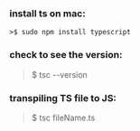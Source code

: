 ### install ts on mac:
    >$ sudo npm install typescript


### check to see the version:

>$ tsc --version

### transpiling TS file to JS:

 >$ tsc fileName.ts
